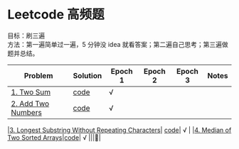 # Leetcode 高频题

目标：刷三遍  
方法：第一遍简单过一遍，5 分钟没 idea 就看答案；第二遍自己思考；第三遍做题并总结。

| Problem                                                              | Solution                 | Epoch 1 | Epoch 2 | Epoch 3 | Notes |
| -------------------------------------------------------------------- | ------------------------ | ------- | ------- | ------- | ----- |
| [1. Two Sum](https://leetcode.com/problems/two-sum/)                 | [code](twoSum.py)        | √       |
| [2. Add Two Numbers](https://leetcode.com/problems/add-two-numbers/) | [code](addTwoNumbers.py) | √       |

|[3. Longest Substring Without Repeating Characters](https://leetcode.com/problems/longest-substring-without-repeating-characters/)| [code](lengthOfLongestSubstring.py)| √ |
|[4. Median of Two Sorted Arrays](https://leetcode.com/problems/median-of-two-sorted-arrays/)|[code](findMedianSortedArrays.py)| √ |||🌟|
